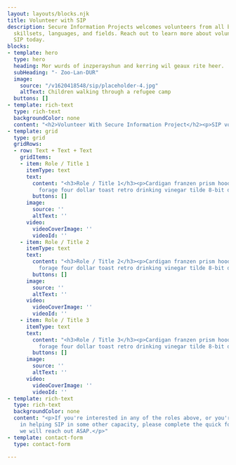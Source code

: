 ```yaml
---
layout: layouts/blocks.njk
title: Volunteer with SIP
description: Secure Information Projects welcomes volunteers from all backgrounds,
  skillsets, languages, and fields. Reach out to learn more about volunteering with
  SIP today.
blocks:
- template: hero
  type: hero
  heading: Mor wurds of inzperayshun and kerring wil geaux rite heer.
  subHeading: "- Zoo-Lan-DUR"
  image:
    source: "/v1620418548/sip/placeholder-4.jpg"
    altText: Children walking through a refugee camp
  buttons: []
- template: rich-text
  type: rich-text
  backgroundColor: none
  content: "<h2>Volunteer With Secure Information Project</h2><p>SIP volunteers help with community outreach, research, program implementation, data entry and analysis, and more.</p><p>Here are a few of the roles and responsibilities that SIP looking for help with:</p>"
- template: grid
  type: grid
  gridRows:
  - row: Text + Text + Text
    gridItems:
    - item: Role / Title 1
      itemType: text
      text:
        content: "<h3>Role / Title 1</h3><p>Cardigan franzen prism hoodie. Yr direct trade banjo, bushwick
          forage four dollar toast retro drinking vinegar tilde 8-bit distillery.</p>"
        buttons: []
      image:
        source: ''
        altText: ''
      video:
        videoCoverImage: ''
        videoId: ''
    - item: Role / Title 2
      itemType: text
      text:
        content: "<h3>Role / Title 2</h3><p>Cardigan franzen prism hoodie. Yr direct trade banjo, bushwick
          forage four dollar toast retro drinking vinegar tilde 8-bit distillery.</p>"
        buttons: []
      image:
        source: ''
        altText: ''
      video:
        videoCoverImage: ''
        videoId: ''
    - item: Role / Title 3
      itemType: text
      text:
        content: "<h3>Role / Title 3</h3><p>Cardigan franzen prism hoodie. Yr direct trade banjo, bushwick
          forage four dollar toast retro drinking vinegar tilde 8-bit distillery.</p>"
        buttons: []
      image:
        source: ''
        altText: ''
      video:
        videoCoverImage: ''
        videoId: ''
- template: rich-text
  type: rich-text
  backgroundColor: none
  content: "<p>If you're interested in any of the roles above, or you're interested
    in helping SIP in some other capacity, please complete the quick form below and
    we will reach out ASAP.</p>"
- template: contact-form
  type: contact-form

---
```

